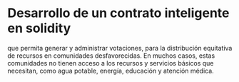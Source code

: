 # Desarrollo de un contrato inteligente en solidity
que permita generar y administrar votaciones, para la distribución equitativa de recursos en comunidades desfavorecidas. En muchos casos, estas comunidades no tienen acceso a los recursos y servicios básicos que necesitan, como agua potable, energía, educación y atención médica.
